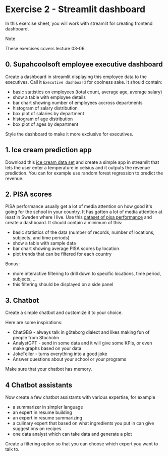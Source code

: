 # Exercise 2 - Streamlit dashboard

In this exercise sheet, you will work with streamlit for creating frontend dashboard.

> [!NOTE]
> These exercises covers lecture 03-06.

## 0. Supahcoolsoft employee executive dashboard

Create a dashboard in streamlit displaying this employee data to the executives. Call it `Executive dashboard` for coolness sake. It should contain: 

- basic statistics on employees (total count, average age, average salary)
- show a table with employee details
- bar chart showing number of employees accross departments
- histogram of salary distribution
- box plot of salaries by department
- histogram of age distribution
- box plot of ages by department

Style the dashboard to make it more exclusive for executives.


## 1. Ice cream prediction app

Download this [ice cream data set](https://www.kaggle.com/datasets/vinicius150987/ice-cream-revenue) and create a simple app in streamlit that lets the user enter a temperature in celsius and it outputs the revenue prediction. You can for example use random forest regression to predict the revenue.  

## 2. PISA scores

PISA performance usually get a lot of media attention on how good it's going for the school in your country. It has gotten a lot of media attention at least in Sweden where I live. Use this [dataset of pisa performance](https://www.kaggle.com/datasets/thedevastator/pisa-performance-scores-by-country) and create a dashboard. It should contain a minimum of this: 

- basic statistics of the data (number of records, number of locations, subjects, and time periods)
- show a table with sample data
- bar chart showing average PISA scores by location
- plot trends that can be filtered for each country 
  
Bonus:
- more interactive filtering to drill down to specific locations, time period, subjects, ... 
- this filtering should be displayed on a side panel

## 3. Chatbot

Create a simple chatbot and customize it to your choice.

Here are some inspirations: 

- ChatGBG - always talk in göteborg dialect and likes making fun of people from Stocholm
- AnalystGPT - send in some data and it will give some KPIs, or even make graphs based on your data
- JokeTeller - turns everything into a good joke 
- Answer questions about your school or your programs 

Make sure that your chatbot has memory.

## 4 Chatbot assistants 

Now create a few chatbot assistants with various expertise, for example 

- a summarizer in simpler language
- an expert in resume building 
- an expert in resume summarizing
- a culinary expert that based on what ingredients you put in can give suggestions on recipes
- one data analyst which can take data and generate a plot

Create a filtering option so that you can choose which expert you want to talk to.